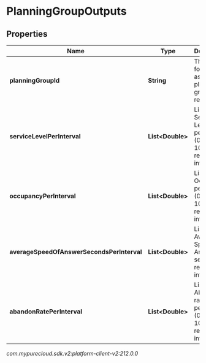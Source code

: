 # PlanningGroupOutputs


## Properties

| Name | Type | Description | Notes |
| ------------ | ------------- | ------------- | ------------- |
| **planningGroupId** | **String** | The ID for for the associated planning group result |  |
| **serviceLevelPerInterval** | **List&lt;Double&gt;** | List of Service Level percentage (0.0-100.0) results per interval |  |
| **occupancyPerInterval** | **List&lt;Double&gt;** | List of Occupancy percentage (0.0-100.0) results per interval |  |
| **averageSpeedOfAnswerSecondsPerInterval** | **List&lt;Double&gt;** | List of Average Speed of Answer (in seconds) results per interval |  |
| **abandonRatePerInterval** | **List&lt;Double&gt;** | List of Abandon rate percentage (0.0-100.0) results per interval |  |




_com.mypurecloud.sdk.v2:platform-client-v2:212.0.0_
